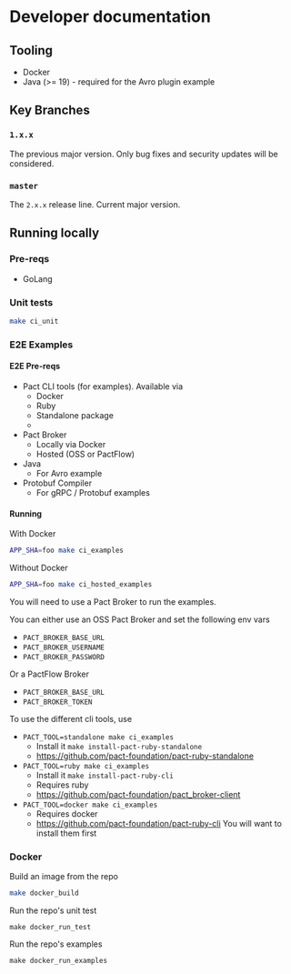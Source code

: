 # Developer documentation

## Tooling

* Docker
* Java (>= 19) - required for the Avro plugin example

## Key Branches

### `1.x.x` 

The previous major version. Only bug fixes and security updates will be considered.

### `master`

The `2.x.x` release line. Current major version.


## Running locally

### Pre-reqs

- GoLang

### Unit tests

```sh
make ci_unit
```

### E2E Examples

#### E2E Pre-reqs

- Pact CLI tools (for examples). Available via
  - Docker
  - Ruby
  - Standalone package
  - 
- Pact Broker
  - Locally via Docker
  - Hosted (OSS or PactFlow)
- Java
  - For Avro example
- Protobuf Compiler
  - For gRPC / Protobuf examples

#### Running

With Docker

```sh
APP_SHA=foo make ci_examples
```

Without Docker

```sh
APP_SHA=foo make ci_hosted_examples
```

You will need to use a Pact Broker to run the examples.

You can either use an OSS Pact Broker and set the following env vars

- `PACT_BROKER_BASE_URL`
- `PACT_BROKER_USERNAME`
- `PACT_BROKER_PASSWORD`

Or a PactFlow Broker

- `PACT_BROKER_BASE_URL`
- `PACT_BROKER_TOKEN`

To use the different cli tools, use

- `PACT_TOOL=standalone make ci_examples`
  - Install it `make install-pact-ruby-standalone`
  - https://github.com/pact-foundation/pact-ruby-standalone
- `PACT_TOOL=ruby make ci_examples`
  - Install it `make install-pact-ruby-cli`
  - Requires ruby
  - https://github.com/pact-foundation/pact_broker-client
- `PACT_TOOL=docker make ci_examples`
  - Requires docker
  - https://github.com/pact-foundation/pact-ruby-cli
You will want to install them first

### Docker

Build an image from the repo

```sh
make docker_build
```

Run the repo's unit test

```
make docker_run_test
```

Run the repo's examples

```
make docker_run_examples
```